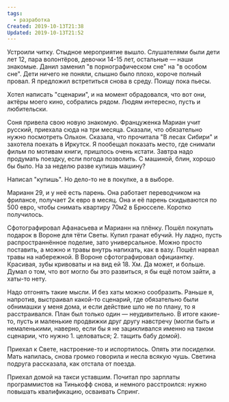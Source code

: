 ```yaml
---
tags:
  - разработка
Created: 2019-10-13T21:38
Updated: 2019-10-13T21:52
---
```

Устроили читку. Стыдное мероприятие вышло. Слушателями были дети лет 12, пара волонтёров, девочки 14-15 лет, остальные — наши знакомые. Данил заменил "в порнографическом сне" на "в особом сне". Дети ничего не поняли, слышно было плохо, короче полный провал. Я предложил встретиться снова в среду. Поищу пока пьесы.

Хотел написать "сценарии", и на момент обрадовался, что вот они, актёры моего кино, собрались рядом. Людям интересно, пусть и любительски.

Соня привела свою новую знакомую. Француженка Мариан учит русский, приехала сюда на три месяца. Сказали, что обязательно нужно посмотреть Ольхон. Сказала, что прочитала "В лесах Сибири" и захотела поехать в Иркутск. Я пообещал показать место, где снимали фильм по мотивам книги, пришлось очень кстати. Завтра надо продумать поездку, если погода позволить. С машиной, блин, хорошо бы было. На за неделю разве купишь машину?

Написал "купишь". Но дело-то не в покупке, а в выборе.

Марианн 29, и у неё есть парень. Она работает переводчиком на фрилансе, получает 2к евро в месяц. Она и её парень скидываются по 500 евро, чтобы снимать квартиру 70м2 в Брюсселе. Коротко получилось.

Сфотографировал Афанасьева и Марианн на плёнку. Пошёл покупать подарок в Вороне для тёти Светы. Купил гранат ебучий. Ну ладно, пусть распространнённое поделие, зато универсальное. Можно просто поставить, а можно и травы внутрь напихать, как в вазу. Пошёл нарвал травы на набережной. В Вороне сфотографировал официантку. Красивая, зубы кривоваты и на вид ей 18. Хм. Да может, и больше. Думал о том, что вот могло бы это развиться, я бы ещё потом зайти, а хаты-то нету.

Надо отгонять такие мысли. И без хаты можно сообразить. Раньше я, напротив, выстраивал какой-то сценарий, где обязательно были обнимашки у меня дома, и если действие шло не по плану, то я расстраивался. План был только один — неудивительно. В итоге какие-то, пусть и маленькие продвижки друг другу навстречу (могли быть и немаленькими, наверно, если бы я не зацикливался именно на таком сценарии, что нужно 1. целоваться; 2. тащить бабу домой).

Приехал к Свете, настроение-то и испортилось. Опять эти посиделки. Мать напилась, снова громко говорила и несла всякую чушь. Светина подруга рассказала, как отстала от поезда.

Приехал домой на такси уставшим. Почитал про зарплаты программистов на Тинькофф снова, и немного расстроился: нужно повышать квалификацию, осваивать Спринг.